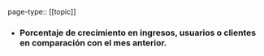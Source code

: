 page-type:: [[topic]]
- ### Porcentaje de crecimiento en ingresos, usuarios o clientes en comparación con el mes anterior.


